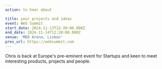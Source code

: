 ```yaml
---
action: to hear about

title: your projects and ideas
event: Web Summit
start_date: 2024-11-13T12:20:00.000Z
end_date: 2024-11-14T12:20:00.000Z
venue: 'MEO Arena, Lisbon'
pres_url: https://websummit.com
---
```


Chris is back at Europe's pre-eminent event for Startups and keen to meet interesting products, projects and people.
